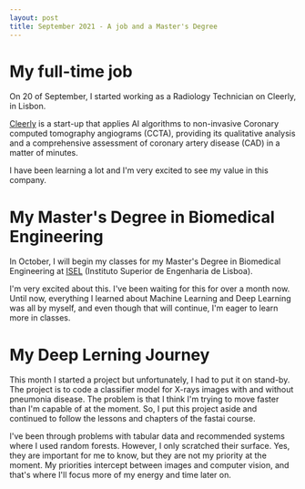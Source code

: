 ```yaml
---
layout: post
title: September 2021 - A job and a Master's Degree
---
```


# My full-time job
On 20 of September, I started working as a Radiology Technician on Cleerly, in Lisbon.

[Cleerly](https://www2.cleerlyhealth.com/) is a start-up that applies AI algorithms to non-invasive Coronary computed tomography angiograms (CCTA), providing its qualitative analysis and a comprehensive assessment of coronary artery disease (CAD) in a matter of minutes. 

I have been learning a lot and I'm very excited to see my value in this company.

# My Master's Degree in Biomedical Engineering
In October, I will begin my classes for my Master's Degree in Biomedical Engineering at [ISEL](https://www.isel.pt/) (Instituto Superior de Engenharia de Lisboa).

I'm very excited about this. I've been waiting for this for over a month now. Until now, everything I learned about Machine Learning and Deep Learning was all by myself, and even though that will continue, I'm eager to learn more in classes.

# My Deep Lerning Journey
This month I started a project but unfortunately, I had to put it on stand-by. The project is to code a classifier model for X-rays images with and without pneumonia disease. The problem is that I think I'm trying to move faster than I'm capable of at the moment. So, I put this project aside and continued to follow the lessons and chapters of the fastai course.

I've been through problems with tabular data and recommended systems where I used random forests. However, I only scratched their surface. Yes, they are important for me to know, but they are not my priority at the moment. My priorities intercept between images and computer vision, and that's where I'll focus more of my energy and time later on. 